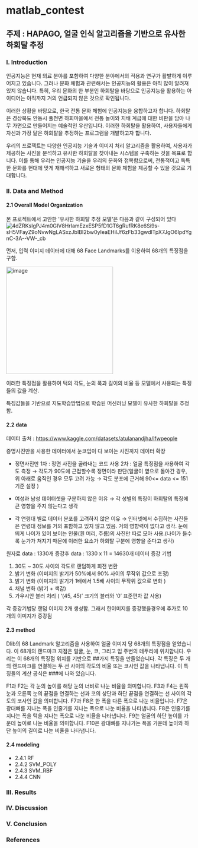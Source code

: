 # matlab_contest

## 주제 : HAPAGO, 얼굴 인식 알고리즘을 기반으로 유사한 하회탈 추정
### Ⅰ. Introduction
 인공지능은 현재 의료 분야를 포함하여 다양한 분야에서의 적용과 연구가 활발하게 이루어지고 있습니다. 그러나 문화 체험과 관련해서는 인공지능의 활용은 아직 많이 알려져 있지 않습니다. 특히, 우리 문화의 한 부분인 하회탈을 바탕으로 인공지능을 활용하는 아이디어는 아직까지 거의 언급되지 않은 것으로 확인됩니다.
 
 이러한 상황을 바탕으로, 한국 전통 문화 체험에 인공지능을 융합하고자 합니다. 하회탈은 경상북도 안동시 풀천면 하회마을에서 전통 놀이와 지배 계급에 대한 비판을 담아 나무 가면으로 만들어지는 예술적인 유산입니다. 이러한 하회탈을 활용하여, 사용자들에게 자신과 가장 닮은 하회탈을 추정하는 프로그램을 개발하고자 합니다.
 
 우리의 프로젝트는 다양한 인공지능 기술과 이미지 처리 알고리즘을 활용하여, 사용자가 제공하는 사진을 분석하고 유사한 하회탈을 찾아내는 시스템을 구축하는 것을 목표로 합니다. 이를 통해 우리는 인공지능 기술을 우리의 문화와 접목함으로써, 전통적이고 독특한 문화를 현대에 맞게 재해석하고 새로운 형태의 문화 체험을 제공할 수 있을 것으로 기대합니다.


### Ⅱ. Data and Method
#### 2.1 Overall Model Organization
본 프로젝트에서 고안한 '유사한 하회탈 추정 모델'은 다음과 같이 구성되어 있다
![4dZRKsIgPJ4m0GIV8HrIamEzxESP5fD1GT6gRufRK8e6Si9s-sH5VFayZ9oNvwNgLASxzJbIBI2bw0yIeaEHilJf6zFb33gwdlTpX7JgO6IpdYgnC-3A--VW-_cb](https://github.com/mmmjii/2023_matlab_contest/assets/107604539/d63e1889-4de1-4a3e-b828-1e8926e02eb3)

먼저, 입력 이미지 데이터에 대해 68 Face Landmarks를 이용하여 68개의 특징점을 구함. 

<img width="289" alt="image" src="https://github.com/mmmjii/2023_matlab_contest/assets/107604539/7d8a892b-e0de-431d-ac73-ba44b66b8da5">


이러한 특징점을 활용하여 턱의 각도, 눈의 폭과 길이의 비율 등 모델에서 사용되는 특징들의 값을 계산. 

특징값들을 기반으로 지도학습방법으로 학습된 머신러닝 모델이 유사한 하회탈을 추정함.

#### 2.2 data
데이터 출처 : https://www.kaggle.com/datasets/atulanandjha/lfwpeople

증명사진만을 사용한 데이터에서 눈코입이 다 보이는 사진까지 데이터 확장
- 정면사진만
    1차 : 정면 사진을 골라내는 코드 사용
    2차 : 얼굴 특징점을 사용하여 각도 측정 → 각도가 90도에 근접할수록 정면이라 판단(얼굴이 옆으로 돌아간 경우, 위 아래로 움직인 경우 모두 고려 가능 → 각도 분포에 근거해 90<= data <= 151 기준 설정 )

- 여성과 남성 데이터셋을 구분하지 않은 이유 → 각 성별의 특징이 하회탈의 특징에 큰 영향을 주지 않는다고 생각
- 각 연령대 별로 데이터 분포를 고려하지 않은 이유 → 인터넷에서 수집하는 사진들은 연령대 정보를 거의 포함하고 있지 않고 있음. 거의 영향력이 없다고 생각. 눈에 띄게 나이가 있어 보이는 인물(흰 머리, 주름)의 사진만 따로 모아 사용.(나이가 들수록 눈가가 쳐지기 때문에 이러한 요소가 하회탈 구분에 영향을 준다고 생각)

원자료 data : 1330개
증강후 data : 1330 x 11 = 14630개
데이터 증강 기법
1. 30도 ~ 30도 사이의 각도로 랜덤하게 회전 변환
2. 밝기 변화 (이미지의 밝기가 50%에서 90% 사이의 무작위 값으로 조정)
3. 밝기 변화 (이미지의 밝기가 1배에서 1.5배 사이의 무작위 값으로 변화 )
4. 채널 변화 (밝기 + 색감)
5. 가우시안 블러 처리 ( ‘(45, 45)’ 크기의 블러와 ‘0’ 표준편차 값 사용)

각 증강기법당 랜덤 이미지 2개 생성함. 그래서 한이미지를 증강했을경우에 추가로 10개의 이미지가 증강됨 


#### 2.3 method
Dlib의 68 Landmark 알고리즘을 사용하여 얼굴 이미지 당 68개의 특징점을 얻었습니다. 이 68개의 랜드마크 지점은 얼굴, 눈, 코, 그리고 입 주변의 테두리에 위치합니다. 우리는 이 68개의 특징점 위치를 기반으로 ##가지 특징을 만들었습니다. 각 특징은 두 개의 랜드마크를 연결하는 두 선 사이의 각도의 비율 또는 코사인 값을 나타냅니다. 이 특징들의 계산 공식은 ###에 나와 있습니다.

F1과 F2는 각 눈의 높이를 해당 눈의 너비로 나눈 비율을 의미합니다. F3과 F4는 왼쪽 눈과 오른쪽 눈의 끝점을 연결하는 선과 코의 상단과 하단 끝점을 연결하는 선 사이의 각도의 코사인 값을 의미합니다. F7과 F8은 한 폭을 다른 폭으로 나눈 비율입니다. F7은 광대뼈를 지나는 폭을 인줄기를 지나는 폭으로 나눈 비율을 나타냅니다. F8은 인줄기를 지나는 폭을 턱을 지나는 폭으로 나눈 비율을 나타냅니다. F9는 얼굴의 하단 높이를 가운데 높이로 나눈 비율을 의미합니다. F10은 광대뼈를 지나가는 폭을 가운데 높이와 하단 높이의 길이로 나눈 비율을 나타냅니다.

#### 2.4 modeling
+ 2.4.1 RF
+ 2.4.2 SVM_POLY
+ 2.4.3 SVM_RBF
+ 2.4.4 CNN
### III. Results

### IV. Discussion

### V. Conclusion

### References
